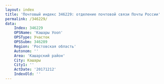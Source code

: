 ```yaml
---
layout: index
title: 'Почтовый индекс 346229: отделение почтовой связи Почты России'
permalink: /346229/
data:
    Index: 346229
    OPSName: 'Кашары Уооп'
    OPSType: Участок
    OPSSubm: 346289
    Region: 'Ростовская область'
    Autonom: ''
    Area: 'Кашарский район'
    City: Кашары
    City1: ''
    ActDate: '20171212'
    IndexOld: ''
---
```

